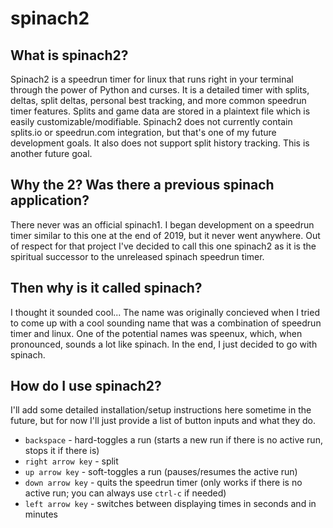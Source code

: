 # spinach2
## What is spinach2?
Spinach2 is a speedrun timer for linux that runs right in your terminal through the power of Python and curses. It is a detailed timer with splits, deltas, split deltas, personal best tracking, and more common speedrun timer features. Splits and game data are stored in a plaintext file which is easily customizable/modifiable. Spinach2 does not currently contain splits.io or speedrun.com integration, but that's one of my future development goals. It also does not support split history tracking. This is another future goal.

## Why the 2? Was there a previous spinach application?
There never was an official spinach1. I began development on a speedrun timer similar to this one at the end of 2019, but it never went anywhere. Out of respect for that project I've decided to call this one spinach2 as it is the spiritual successor to the unreleased spinach speedrun timer.

## Then why is it called spinach?
I thought it sounded cool... The name was originally concieved when I tried to come up with a cool sounding name that was a combination of speedrun timer and linux. One of the potential names was speenux, which, when pronounced, sounds a lot like spinach. In the end, I just decided to go with spinach.

## How do I use spinach2?
I'll add some detailed installation/setup instructions here sometime in the future, but for now I'll just provide a list of button inputs and what they do.

- `backspace` - hard-toggles a run (starts a new run if there is no active run, stops it if there is)
- `right arrow key` - split
- `up arrow key` - soft-toggles a run (pauses/resumes the active run)
- `down arrow key` - quits the speedrun timer (only works if there is no active run; you can always use `ctrl-c` if needed)
- `left arrow key` - switches between displaying times in seconds and in minutes
